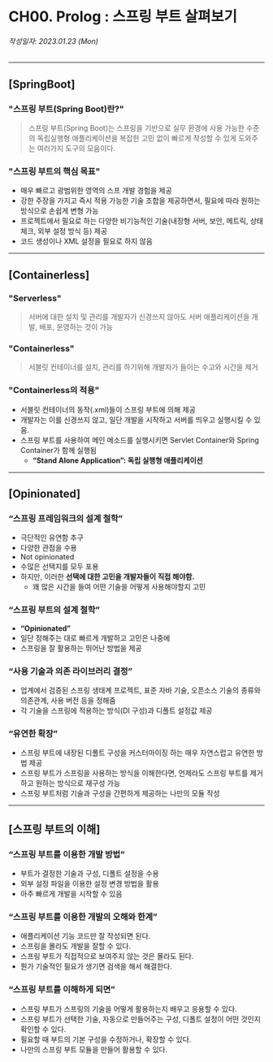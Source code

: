 # CH00. Prolog : 스프링 부트 살펴보기
###### 작성일자: 2023.01.23 (Mon) 

------------

## [SpringBoot]
### "스프링 부트(Spring Boot)란?"
> 스프링 부트(Spring Boot)는 스프링을 기반으로 실무 환경에 사용 가능한 수준의 독립실행형 애플리케이션을 복잡한 고민 없이 빠르게 작성할 수 있게 도와주는 여러가지 도구의 모음이다.

### "스프링 부트의 핵심 목표"
- 매우 빠르고 광범위한 영역의 스프 개발 경험을 제공
- 강한 주장을 가지고 즉시 적용 가능한 기술 조합을 제공하면서, 필요에 따라 원하는 방식으로 손쉽게 변형 가능
- 프로젝트에서 필요로 하는 다양한 비기능적인 기술(내장형 서버, 보안, 메트릭, 상태 체크, 외부 설정 방식 등) 제공
- 코드 생성이나 XML 설정을 필요로 하지 않음

------------

## [Containerless]
### "Serverless"
> 서버에 대한 설치 및 관리를 개발자가 신경쓰지 않아도 서버 애플리케이션을 개발, 배포, 운영하는 것이 가능

### "Containerless"
> 서블릿 컨테이너를 설치, 관리를 하기위해 개발자가 들이는 수고와 시간을 제거

### "Containerless의 적용"
- 서블릿 컨테이너의 동작(.xml)들이 스프링 부트에 의해 제공
- 개발자는 이를 신경쓰지 않고, 일단 개발을 시작하고 서버를 띄우고 실행시킬 수 있음.
- 스프링 부트를 사용하여 메인 메소드를 실행시키면 Servlet Container와 Spring Container가 함께 실행됨
    - **“Stand Alone Application”: 독립 실행형 애플리케이션**

------------

## [Opinionated]
### “스프링 프레임워크의 설계 철학”
- 극단적인 유연함 추구
- 다양한 관점을 수용
- Not opinionated
- 수많은 선택지를 모두 포용
- 하지만, 이러한 **선택에 대한 고민을 개발자들이 직접 해야함.**
    - 꽤 많은 시간을 들여 어떤 기술을 어떻게 사용해야할지 고민

### “스프링 부트의 설계 철학”
- **“Opinionated”**
- 일단 정해주는 대로 빠르게 개발하고 고민은 나중에
- 스프링을 잘 활용하는 뛰어난 방법을 제공

### “사용 기술과 의존 라이브러리 결정”
- 업계에서 검증된 스프링 생태계 프로젝트, 표준 자바 기술, 오픈소스 기술의 종류와 의존관계, 사용 버전 등을 정해줌
- 각 기술을 스프링에 적용하는 방식(DI 구성)과 디폴트 설정값 제공

### “유연한 확장”
- 스프링 부트에 내장된 디폴트 구성을 커스터마이징 하는 매우 자연스럽고 유연한 방법 제공
- 스프링 부트가 스프링을 사용하는 방식을 이해한다면, 언제라도 스프링 부트를 제거하고 원하는 방식으로 재구성 가능
- 스프링 부트처럼 기술과 구성을 간편하게 제공하는 나만의 모듈 작성

------------

## [스프링 부트의 이해]
### “스프링 부트를 이용한 개발 방법”
- 부트가 결정한 기술과 구성, 디폴트 설정을 수용
- 외부 설정 파일을 이용한 설정 변경 방법을 활용
- 아주 빠르게 개발을 시작할 수 있음

### “스프링 부트를 이용한 개발의 오해와 한계”
- 애플리케이션 기능 코드만 잘 작성되면 된다.
- 스프링을 몰라도 개발을 잘할 수 있다.
- 스프링 부트가 직접적으로 보여주지 않는 것은 몰라도 된다.
- 뭔가 기술적인 필요가 생기면 검색을 해서 해결한다.

### “스프링 부트를 이해하게 되면”
- 스프링 부트가 스프링의 기술을 어떻게 활용하는지 배우고 응용할 수 있다.
- 스프링 부트가 선택한 기술, 자동으로 만들어주는 구성, 디폴트 설정이 어떤 것인지 확인할 수 있다.
- 필요할 때 부트의 기본 구성을 수정하거나, 확장할 수 있다.
- 나만의 스프링 부트 모듈을 만들어 활용할 수 있다.
